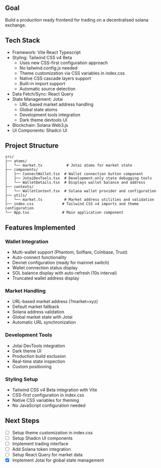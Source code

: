 ## Goal

Build a production ready frontend for trading on a decentralised solana exchange.

## Tech Stack

- Framework: Vite React Typescript
- Styling: Tailwind CSS v4 Beta
  - Uses new CSS-first configuration approach
  - No tailwind.config.js needed
  - Theme customization via CSS variables in index.css
  - Native CSS cascade layers support
  - Built-in import support
  - Automatic source detection
- Data Fetch/Sync: React Query
- State Management: Jotai
  - URL-based market address handling
  - Global state atoms
  - Development tools integration
  - Dark theme devtools UI
- Blockchain: Solana Web3.js
- UI Components: Shadcn UI

## Project Structure

```
src/
├── atoms/
│   └── market.ts           # Jotai atoms for market state
├── components/
│   ├── ConnectWallet.tsx  # Wallet connection button component
│   ├── JotaiDevTools.tsx  # Development-only state debugging tools
│   └── WalletDetails.tsx  # Displays wallet balance and address
├── contexts/
│   └── WalletContext.tsx  # Solana wallet provider and configuration
├── utils/
│   └── market.ts          # Market address utilities and validation
├── index.css             # Tailwind CSS v4 imports and theme configuration
└── App.tsx               # Main application component
```

## Features Implemented

### Wallet Integration

- Multi-wallet support (Phantom, Solflare, Coinbase, Trust)
- Auto-connect functionality
- Devnet configuration (ready for mainnet switch)
- Wallet connection status display
- SOL balance display with auto-refresh (10s interval)
- Truncated wallet address display

### Market Handling

- URL-based market address (?market=xyz)
- Default market fallback
- Solana address validation
- Global market state with Jotai
- Automatic URL synchronization

### Development Tools

- Jotai DevTools integration
- Dark theme UI
- Production build exclusion
- Real-time state inspection
- Custom positioning

### Styling Setup

- Tailwind CSS v4 Beta integration with Vite
- CSS-first configuration in index.css
- Native CSS variables for theming
- No JavaScript configuration needed

## Next Steps

- [ ] Setup theme customization in index.css
- [ ] Setup Shadcn UI components
- [ ] Implement trading interface
- [ ] Add Solana token integration
- [ ] Setup React Query for market data
- [x] Implement Jotai for global state management
